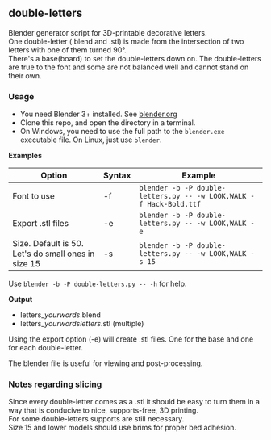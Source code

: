 ## double-letters

Blender generator script for 3D-printable decorative letters.  
One double-letter (.blend and .stl) is made from the intersection of two letters with one of them turned 90°.  
There's a base(board) to set the double-letters down on. The double-letters are true to the font and some are not balanced well and cannot stand on their own.

### Usage

- You need Blender 3+ installed. See [blender.org](https://www.blender.org/)
- Clone this repo, and open the directory in a terminal.
- On Windows, you need to use the full path to the `blender.exe` executable file.
   On Linux, just use `blender`.

**Examples**

|                       Option                       | Syntax |                              Example                               |
| -------------------------------------------------- | ------ | ------------------------------------------------------------------ |
| Font to use                              | -f     | `blender -b -P double-letters.py -- -w LOOK,WALK -f Hack-Bold.ttf` |
| Export .stl files                                  | -e     | `blender -b -P double-letters.py -- -w LOOK,WALK -e`               |
| Size. Default is 50. Let's do small ones in size 15 | -s     | `blender -b -P double-letters.py -- -w LOOK,WALK -s 15`            |

Use `blender -b -P double-letters.py -- -h` for help.

**Output**


- letters_*yourwords*.blend
- letters_*yourwordsletters*.stl (multiple)

Using the export option (-e) will create .stl files. One for the base and one for each double-letter.

The blender file is useful for viewing and post-processing.

### Notes regarding slicing

Since every double-letter comes as a .stl it should be easy to turn them in a way
that is conducive to nice, supports-free, 3D printing.  
For some double-letters supports are still necessary.  
Size 15 and lower models should use brims for proper bed adhesion.
